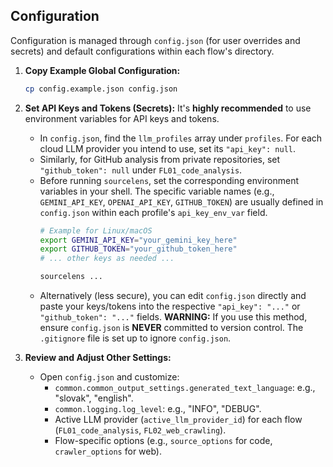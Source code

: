 ## Configuration

Configuration is managed through `config.json` (for user overrides and secrets) and default configurations within each flow's directory.

1.  **Copy Example Global Configuration:**
    ```bash
    cp config.example.json config.json
    ```

2.  **Set API Keys and Tokens (Secrets):**
    It's **highly recommended** to use environment variables for API keys and tokens.
    *   In `config.json`, find the `llm_profiles` array under `profiles`. For each cloud LLM provider you intend to use, set its `"api_key": null`.
    *   Similarly, for GitHub analysis from private repositories, set `"github_token": null` under `FL01_code_analysis`.
    *   Before running `sourcelens`, set the corresponding environment variables in your shell. The specific variable names (e.g., `GEMINI_API_KEY`, `OPENAI_API_KEY`, `GITHUB_TOKEN`) are usually defined in `config.json` within each profile's `api_key_env_var` field.
        ```bash
        # Example for Linux/macOS
        export GEMINI_API_KEY="your_gemini_key_here"
        export GITHUB_TOKEN="your_github_token_here"
        # ... other keys as needed ...

        sourcelens ...
        ```
    *   Alternatively (less secure), you can edit `config.json` directly and paste your keys/tokens into the respective `"api_key": "..."` or `"github_token": "..."` fields.
        **WARNING:** If you use this method, ensure `config.json` is **NEVER** committed to version control. The `.gitignore` file is set up to ignore `config.json`.

3.  **Review and Adjust Other Settings:**
    *   Open `config.json` and customize:
        *   `common.common_output_settings.generated_text_language`: e.g., "slovak", "english".
        *   `common.logging.log_level`: e.g., "INFO", "DEBUG".
        *   Active LLM provider (`active_llm_provider_id`) for each flow (`FL01_code_analysis`, `FL02_web_crawling`).
        *   Flow-specific options (e.g., `source_options` for code, `crawler_options` for web).

